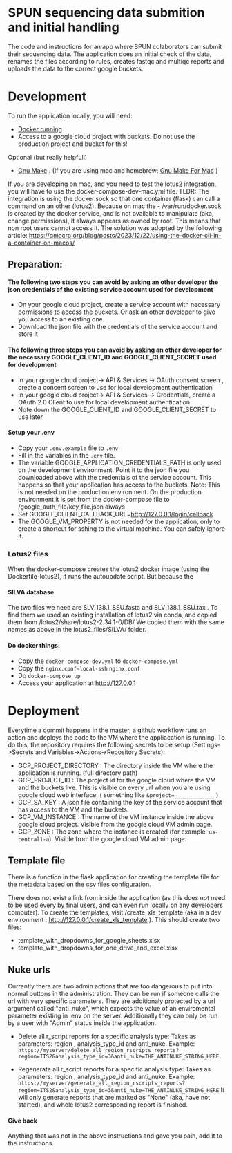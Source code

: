 # SPUN sequencing data submition and initial handling

The code and instructions for an app where SPUN colaborators can submit their sequencing data. 
The application does an initial check of the data, renames the files according to rules, creates fastqc and multiqc reports
and uploads the data to the correct google buckets. 

# Development

To run the application locally, you will need: 
- [Docker running](https://www.docker.com/products/docker-desktop/)
- Access to a google cloud project with buckets. Do not use the production project and bucket for this!

Optional (but really helpfull)
- [Gnu Make](https://www.gnu.org/software/make/)  . (If you are using mac and homebrew: [Gnu Make For Mac](https://formulae.brew.sh/formula/make) )

If you are developing on mac, and you need to test the lotus2 integration, you will have to use the docker-compose-dev-mac.yml file. 
TLDR: The integration is using the docker.sock so that one container (flask) can call a command on an other (lotus2). Because on mac the - /var/run/docker.sock is created 
by the docker service, and is not available to manipulate (aka, change permissions), it always appears as owned by root. This means that non root users cannot access it.
The solution was adopted by the following article: https://qmacro.org/blog/posts/2023/12/22/using-the-docker-cli-in-a-container-on-macos/

## Preparation:

#### The following two steps you can avoid by asking an other developer the json credentials of the existing service account used for development
- On your google cloud project, create a service account with necessary permissions to access the buckets. Or ask an other developer to give you access to an existing one. 
- Download the json file with the credentials of the service account and store it

#### The following three steps you can avoid by asking an other developer for the necessary GOOGLE_CLIENT_ID and GOOGLE_CLIENT_SECRET used for development
- In your google cloud project-> API & Services -> OAuth consent screen , create a concent screen to use for local development authentication 
- In your google cloud project-> API & Services -> Credentials, create a OAuth 2.0 Client to use for local development authentication 
- Note down the GOOGLE_CLIENT_ID and GOOGLE_CLIENT_SECRET to use later

#### Setup your .env
- Copy your `.env.example` file to `.env`
- Fill in the variables in the `.env` file. 
- The variable GOOGLE_APPLICATION_CREDENTIALS_PATH is only used on the development environment. Point it to the json file you downloaded above with the credentials of the service account. This happens so that your application has access to the buckets. Note: This is not needed on the production environment. On the production environment it is set from the docker-compose file to /google_auth_file/key_file.json always
- Set GOOGLE_CLIENT_CALLBACK_URL=http://127.0.0.1/login/callback
- The GOOGLE_VM_PROPERTY is not needed for the application, only to create a shortcut for sshing to the virtual machine. You can safely ignore it.

### Lotus2 files
When the docker-compose creates the lotus2 docker image (using the Dockerfile-lotus2), it runs the autoupdate script. But because the 

#### SILVA database
The two files we need are SLV_138.1_SSU.fasta  and SLV_138.1_SSU.tax . 
To find them we used an existing installation of lotus2 via conda, and copied them from /lotus2/share/lotus2-2.34.1-0/DB/
We copied them with the same names as above in the lotus2_files/SILVA/ folder.

#### Do docker things: 
- Copy the `docker-compose-dev.yml` to `docker-compose.yml`
- Copy the `nginx.conf-local-ssh` `nginx.conf`
- Do `docker-compose up`
- Access your application at http://127.0.0.1

# Deployment

Everytime a commit happens in the master, a github workflow runs an action and deploys the code to the VM where the appliacation is running. To do this, the repository requires the following secrets to be setup (Settings->Secrets and Variables->Actions->Repository Secrets):
- GCP_PROJECT_DIRECTORY : The directory inside the VM where the application is running. (full directory path)
- GCP_PROJECT_ID : The project id for the google cloud where the VM and the buckets live. This is visible on every url when you are using google cloud web interface. ( something like `&project=_____________` )
- GCP_SA_KEY : A json file containing the key of the service account that has access to the VM and the buckets. 
- GCP_VM_INSTANCE : The name of the VM instance inside the above google cloud project. Visible from the google cloud VM admin page. 
- GCP_ZONE : The zone where the instance is created (for example: `us-central1-a`). Visible from the google cloud VM admin page. 

## Template file
There is a function in the flask application for creating the template file for the metadata based on the csv files configuration. 

There does not exist a link from inside the application (as this does not need to be used every by final users, and can even run locally on any developers computer). 
To create the templates, visit /create_xls_template  (aka in a dev environment : http://127.0.0.1/create_xls_template ). This should create two files: 
- template_with_dropdowns_for_google_sheets.xlsx
- template_with_dropdowns_for_one_drive_and_excel.xlsx

## Nuke urls
Currently there are two admin actions that are too dangerous to put into normal buttons in the administration.
They can be run if someone calls the url with very specific parameters. 
They are additionaly protected by a url argument called "anti_nuke", which expects the value of an enviromental parameter existing in .env on the server. 
Additionally they can only be run by a user with "Admin" status inside the application.

- Delete all r_script reports for a specific analysis type: 
Takes as parameters: region , analysis_type_id  and anti_nuke. Example:
`https://myserver/delete_all_region_rscripts_reports?region=ITS2&analysis_type_id=3&anti_nuke=THE_ANTINUKE_STRING_HERE`

- Regenerate all r_script reports for a specific analysis type: 
Takes as parameters: region , analysis_type_id  and anti_nuke. Example:
`https://myserver/generate_all_region_rscripts_reports?region=ITS2&analysis_type_id=3&anti_nuke=THE_ANTINUKE_STRING_HERE`
It will only generate reports that are marked as "None" (aka, have not started), and whole lotus2 corresponding report is finished.


#### Give back
Anything that was not in the above instructions and gave you pain, add it to the instructions. 
